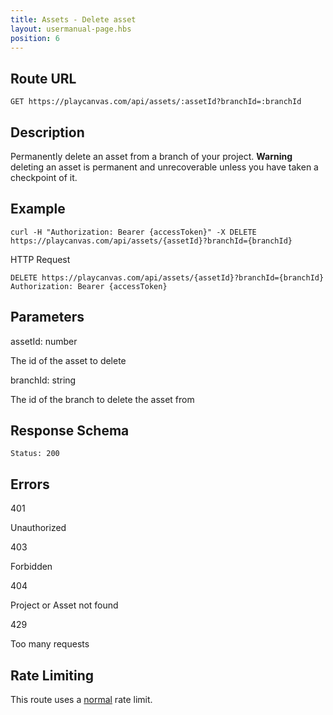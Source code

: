 ```yaml
---
title: Assets - Delete asset
layout: usermanual-page.hbs
position: 6
---
```


## Route URL

```none
GET https://playcanvas.com/api/assets/:assetId?branchId=:branchId
```

## Description

Permanently delete an asset from a branch of your project. **Warning** deleting an asset is permanent and unrecoverable unless you have taken a checkpoint of it.

## Example

```none
curl -H "Authorization: Bearer {accessToken}" -X DELETE https://playcanvas.com/api/assets/{assetId}?branchId={branchId}
```

HTTP Request

```text
DELETE https://playcanvas.com/api/assets/{assetId}?branchId={branchId}
Authorization: Bearer {accessToken}
```

## Parameters

<div class="params">
<div class="parameter"><span class="param">assetId: number</span><p>The id of the asset to delete</p></div>
<div class="parameter"><span class="param">branchId: string</span><p>The id of the branch to delete the asset from</p></div>
</div>

## Response Schema

```none
Status: 200
```

## Errors

<div class="params">
<div class="parameter"><span class="param">401</span><p>Unauthorized</p></div>
<div class="parameter"><span class="param">403</span><p>Forbidden</p></div>
<div class="parameter"><span class="param">404</span><p>Project or Asset not found</p></div>
<div class="parameter"><span class="param">429</span><p>Too many requests</p></div>
</div>

## Rate Limiting

This route uses a [normal][1] rate limit.

[1]: /user-manual/api#rate-limiting

